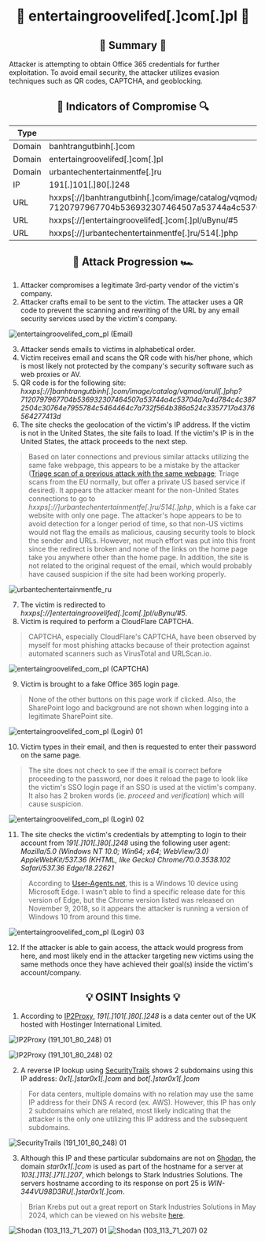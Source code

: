 <div align="center">
  
# :fishing_pole_and_fish: entertaingroovelifed[.]com[.]pl :fishing_pole_and_fish:

## :page_facing_up: Summary :page_facing_up:

<div align="left">
  
Attacker is attempting to obtain Office 365 credentials for further exploitation. To avoid email security, the attacker utilizes evasion techniques such as QR codes, CAPTCHA, and geoblocking.

<div align="center">

## :mag_right: Indicators of Compromise :mag:

| Type | Value |
| --- | --- |
| Domain | banhtrangutbinh[.]com |
| Domain | entertaingroovelifed[.]com[.]pl |
| Domain | urbantechentertainmentfe[.]ru |
| IP | 191[.]101[.]80[.]248 |
| URL | hxxps[://]banhtrangutbinh[.]com/image/catalog/vqmod/arull[.]php?7120797967704b536932307464507a53744a4c53704a7a4d784c4c3872504c30764e7955784c5464464c7a732f564b386a524c3357717a4376564277413d |
| URL | hxxps[://]entertaingroovelifed[.]com[.]pl/uBynu/#5 |
| URL | hxxps[://]urbantechentertainmentfe[.]ru/514[.]php |

## :checkered_flag: Attack Progression :racing_car:

<div align="left">
  
1) Attacker compromises a legitimate 3rd-party vendor of the victim's company.
2) Attacker crafts email to be sent to the victim. The attacker uses a QR code to prevent the scanning and rewriting of the URL by any email security services used by the victim's company.

![entertaingroovelifed_com_pl (Email)](https://github.com/user-attachments/assets/873a233b-6365-476f-9cea-3a5c59ac5814)

3) Attacker sends emails to victims in alphabetical order.
4) Victim receives email and scans the QR code with his/her phone, which is most likely not protected by the company's security software such as web proxies or AV.
5) QR code is for the following site: _hxxps[://]banhtrangutbinh[.]com/image/catalog/vqmod/arull[.]php?7120797967704b536932307464507a53744a4c53704a7a4d784c4c3872504c30764e7955784c5464464c7a732f564b386a524c3357717a4376564277413d_
6) The site checks the geolocation of the victim's IP address. If the victim is not in the United States, the site fails to load. If the victim's IP is in the United States, the attack proceeds to the next step.
> Based on later connections and previous similar attacks utilizing the same fake webpage, this appears to be a mistake by the attacker ([Triage scan of a previous attack with the same webpage](https://tria.ge/240812-yzgbwsxglm/behavioral1); Triage scans from the EU normally, but offer a private US based service if desired). It appears the attacker meant for the non-United States connections to go to _hxxps[://]urbantechentertainmentfe[.]ru/514[.]php_, which is a fake car website with only one page. The attacker's hope appears to be to avoid detection for a longer period of time, so that non-US victims would not flag the emails as malicious, causing security tools to block the sender and URLs. However, not much effort was put into this front since the redirect is broken and none of the links on the home page take you anywhere other than the home page. In addition, the site is not related to the original request of the email, which would probably have caused suspicion if the site had been working properly.

![urbantechentertainmentfe_ru](https://github.com/user-attachments/assets/f46de7f5-4280-4dc8-b9da-1e15dc22ad5c)

7) The victim is redirected to _hxxps[://]entertaingroovelifed[.]com[.]pl/uBynu/#5_.
8) Victim is required to perform a CloudFlare CAPTCHA.
> CAPTCHA, especially CloudFlare's CAPTCHA, have been observed by myself for most phishing attacks because of their protection against automated scanners such as VirusTotal and URLScan.io.

![entertaingroovelifed_com_pl (CAPTCHA)](https://github.com/user-attachments/assets/2699f7f9-3444-4406-95a1-9661792d5a54)

9) Victim is brought to a fake Office 365 login page.
> None of the other buttons on this page work if clicked. Also, the SharePoint logo and background are not shown when logging into a legitimate SharePoint site.

![entertaingroovelifed_com_pl (Login) 01](https://github.com/user-attachments/assets/77156d15-61be-4402-a66a-f9ea6e984933)

10) Victim types in their email, and then is requested to enter their password on the same page.
> The site does not check to see if the email is correct before proceeding to the password, nor does it reload the page to look like the victim's SSO login page if an SSO is used at the victim's company. It also has 2 broken words (ie. _proceed_ and _verification_) which will cause suspicion.

![entertaingroovelifed_com_pl (Login) 02](https://github.com/user-attachments/assets/728f439c-fe2c-45c5-8a6a-290112e70948)

11) The site checks the victim's credentials by attempting to login to their account from _191[.]101[.]80[.]248_ using the following user agent: _Mozilla/5.0 (Windows NT 10.0; Win64; x64; WebView/3.0) AppleWebKit/537.36 (KHTML, like Gecko) Chrome/70.0.3538.102 Safari/537.36 Edge/18.22621_
> According to [User-Agents.net](https://user-agents.net/string/mozilla-5-0-windows-nt-10-0-win64-x64-webview-3-0-applewebkit-537-36-khtml-like-gecko-chrome-70-0-3538-102-safari-537-36-edge-18-19044), this is a Windows 10 device using Microsoft Edge. I wasn't able to find a specific release date for this version of Edge, but the Chrome version listed was released on November 9, 2018, so it appears the attacker is running a version of Windows 10 from around this time.

![entertaingroovelifed_com_pl (Login) 03](https://github.com/user-attachments/assets/a91f9533-2692-4b69-b17f-c212ecc31a84)

12) If the attacker is able to gain access, the attack would progress from here, and most likely end in the attacker targeting new victims using the same methods once they have achieved their goal(s) inside the victim's account/company.

<div align="center">

## :bulb: OSINT Insights :bulb:

<div align="left">
  
1) According to [IP2Proxy](https://www.ip2proxy.com/), _191[.]101[.]80[.]248_ is a data center out of the UK hosted with Hostinger International Limited.

![IP2Proxy (191_101_80_248) 01](https://github.com/user-attachments/assets/c013a878-5776-4ad3-8a3b-b3bfe8e678db)

![IP2Proxy (191_101_80_248) 02](https://github.com/user-attachments/assets/0279be96-566b-4fe7-aee3-acaaf3b28555)

2) A reverse IP lookup using [SecurityTrails](https://securitytrails.com/list/ip/191.101.80.248) shows 2 subdomains using this IP address: _0x1[.]star0x1[.]com_ and _bot[.]star0x1[.]com_

> For data centers, multiple domains with no relation may use the same IP address for their DNS A record (ex. AWS). However, this IP has only 2 subdomains which are related, most likely indicating that the attacker is the only one utilizing this IP address and the subsequent subdomains.

![SecurityTrails (191_101_80_248) 01](https://github.com/user-attachments/assets/88f4e542-3092-4158-a34e-751f8e5f1107)

3) Although this IP and these particular subdomains are not on [Shodan](https://www.shodan.io/), the domain _star0x1[.]com_ is used as part of the hostname for a server at _103[.]113[.]71[.]207_, which belongs to Stark Industries Solutions. The servers hostname according to its response on port 25 is _WIN-344VU98D3RU[.]star0x1[.]com_.

> Brian Krebs put out a great report on Stark Industries Solutions in May 2024, which can be viewed on his website [here](https://krebsonsecurity.com/2024/05/stark-industries-solutions-an-iron-hammer-in-the-cloud/).

![Shodan (103_113_71_207) 01](https://github.com/user-attachments/assets/33cba348-c69f-4fea-befb-af61cf7021c4)
![Shodan (103_113_71_207) 02](https://github.com/user-attachments/assets/aadfc244-a76b-4ea9-81c7-82b9f3affa95)
